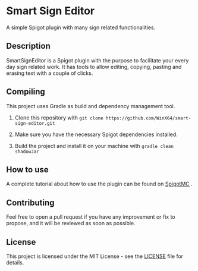 # Smart Sign Editor

A simple Spigot plugin with many sign related functionalities.

## Description

SmartSignEditor is a Spigot plugin with the purpose to facilitate your every day sign related work. It has tools to allow editing, copying, pasting and erasing text with a couple of clicks.

## Compiling

This project uses Gradle as build and dependency management tool.

1. Clone this repository with `git clone https://github.com/WinX64/smart-sign-editor.git`

2. Make sure you have the necessary Spigot dependencies installed.

3. Build the project and install it on your machine with `gradle clean shadowJar`

## How to use

A complete tutorial about how to use the plugin can be found on [SpigotMC](https://www.spigotmc.org/resources/smartsigneditor.24594/) .

## Contributing

Feel free to open a pull request if you have any improvement or fix to propose, and it will be reviewed as soon as possible.

## License

This project is licensed under the MIT License - see the [LICENSE](LICENSE) file for details.